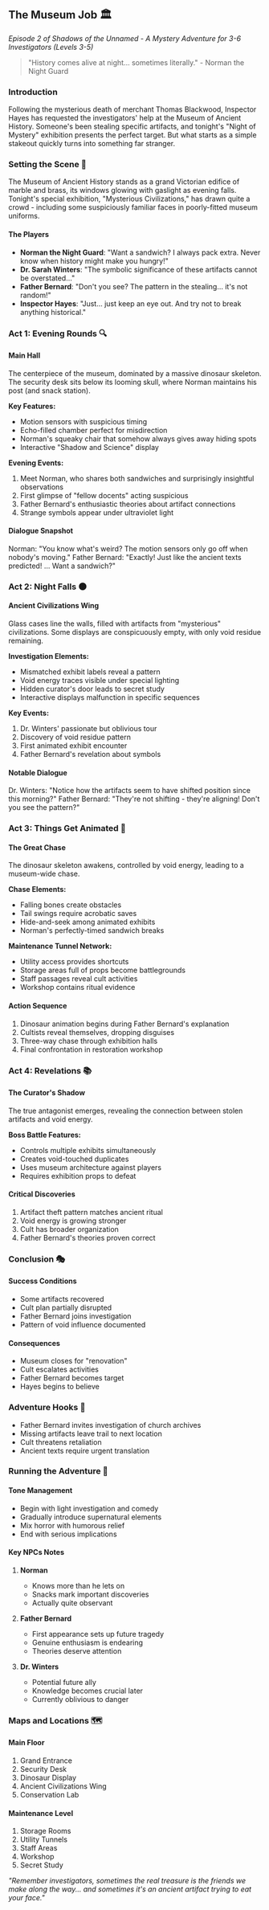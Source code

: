 ## The Museum Job 🏛️
*Episode 2 of Shadows of the Unnamed - A Mystery Adventure for 3-6 Investigators (Levels 3-5)*

> "History comes alive at night... sometimes literally." - Norman the Night Guard

### Introduction
Following the mysterious death of merchant Thomas Blackwood, Inspector Hayes has requested the investigators' help at the Museum of Ancient History. Someone's been stealing specific artifacts, and tonight's "Night of Mystery" exhibition presents the perfect target. But what starts as a simple stakeout quickly turns into something far stranger.

### Setting the Scene 🌙
The Museum of Ancient History stands as a grand Victorian edifice of marble and brass, its windows glowing with gaslight as evening falls. Tonight's special exhibition, "Mysterious Civilizations," has drawn quite a crowd - including some suspiciously familiar faces in poorly-fitted museum uniforms.

#### The Players
- **Norman the Night Guard**: "Want a sandwich? I always pack extra. Never know when history might make you hungry!"
- **Dr. Sarah Winters**: "The symbolic significance of these artifacts cannot be overstated..."
- **Father Bernard**: "Don't you see? The pattern in the stealing... it's not random!"
- **Inspector Hayes**: "Just... just keep an eye out. And try not to break anything historical."

### Act 1: Evening Rounds 🔍

#### Main Hall
The centerpiece of the museum, dominated by a massive dinosaur skeleton. The security desk sits below its looming skull, where Norman maintains his post (and snack station).

**Key Features:**
- Motion sensors with suspicious timing
- Echo-filled chamber perfect for misdirection
- Norman's squeaky chair that somehow always gives away hiding spots
- Interactive "Shadow and Science" display

**Evening Events:**
1. Meet Norman, who shares both sandwiches and surprisingly insightful observations
2. First glimpse of "fellow docents" acting suspicious
3. Father Bernard's enthusiastic theories about artifact connections
4. Strange symbols appear under ultraviolet light

#### Dialogue Snapshot
Norman: "You know what's weird? The motion sensors only go off when nobody's moving."
Father Bernard: "Exactly! Just like the ancient texts predicted! ... Want a sandwich?"

### Act 2: Night Falls 🌑

#### Ancient Civilizations Wing
Glass cases line the walls, filled with artifacts from "mysterious" civilizations. Some displays are conspicuously empty, with only void residue remaining.

**Investigation Elements:**
- Mismatched exhibit labels reveal a pattern
- Void energy traces visible under special lighting
- Hidden curator's door leads to secret study
- Interactive displays malfunction in specific sequences

**Key Events:**
1. Dr. Winters' passionate but oblivious tour
2. Discovery of void residue pattern
3. First animated exhibit encounter
4. Father Bernard's revelation about symbols

#### Notable Dialogue
Dr. Winters: "Notice how the artifacts seem to have shifted position since this morning?"
Father Bernard: "They're not shifting - they're aligning! Don't you see the pattern?"

### Act 3: Things Get Animated 🦕

#### The Great Chase
The dinosaur skeleton awakens, controlled by void energy, leading to a museum-wide chase.

**Chase Elements:**
- Falling bones create obstacles
- Tail swings require acrobatic saves
- Hide-and-seek among animated exhibits
- Norman's perfectly-timed sandwich breaks

**Maintenance Tunnel Network:**
- Utility access provides shortcuts
- Storage areas full of props become battlegrounds
- Staff passages reveal cult activities
- Workshop contains ritual evidence

#### Action Sequence
1. Dinosaur animation begins during Father Bernard's explanation
2. Cultists reveal themselves, dropping disguises
3. Three-way chase through exhibition halls
4. Final confrontation in restoration workshop

### Act 4: Revelations 📚

#### The Curator's Shadow
The true antagonist emerges, revealing the connection between stolen artifacts and void energy.

**Boss Battle Features:**
- Controls multiple exhibits simultaneously
- Creates void-touched duplicates
- Uses museum architecture against players
- Requires exhibition props to defeat

#### Critical Discoveries
1. Artifact theft pattern matches ancient ritual
2. Void energy is growing stronger
3. Cult has broader organization
4. Father Bernard's theories proven correct

### Conclusion 🎭

#### Success Conditions
- Some artifacts recovered
- Cult plan partially disrupted
- Father Bernard joins investigation
- Pattern of void influence documented

#### Consequences
- Museum closes for "renovation"
- Cult escalates activities
- Father Bernard becomes target
- Hayes begins to believe

### Adventure Hooks 🎣
- Father Bernard invites investigation of church archives
- Missing artifacts leave trail to next location
- Cult threatens retaliation
- Ancient texts require urgent translation

### Running the Adventure 🎲

#### Tone Management
- Begin with light investigation and comedy
- Gradually introduce supernatural elements
- Mix horror with humorous relief
- End with serious implications

#### Key NPCs Notes
1. **Norman**
   - Knows more than he lets on
   - Snacks mark important discoveries
   - Actually quite observant

2. **Father Bernard**
   - First appearance sets up future tragedy
   - Genuine enthusiasm is endearing
   - Theories deserve attention

3. **Dr. Winters**
   - Potential future ally
   - Knowledge becomes crucial later
   - Currently oblivious to danger

### Maps and Locations 🗺️

#### Main Floor
1. Grand Entrance
2. Security Desk
3. Dinosaur Display
4. Ancient Civilizations Wing
5. Conservation Lab

#### Maintenance Level
1. Storage Rooms
2. Utility Tunnels
3. Staff Areas
4. Workshop
5. Secret Study

*"Remember investigators, sometimes the real treasure is the friends we make along the way... and sometimes it's an ancient artifact trying to eat your face."*